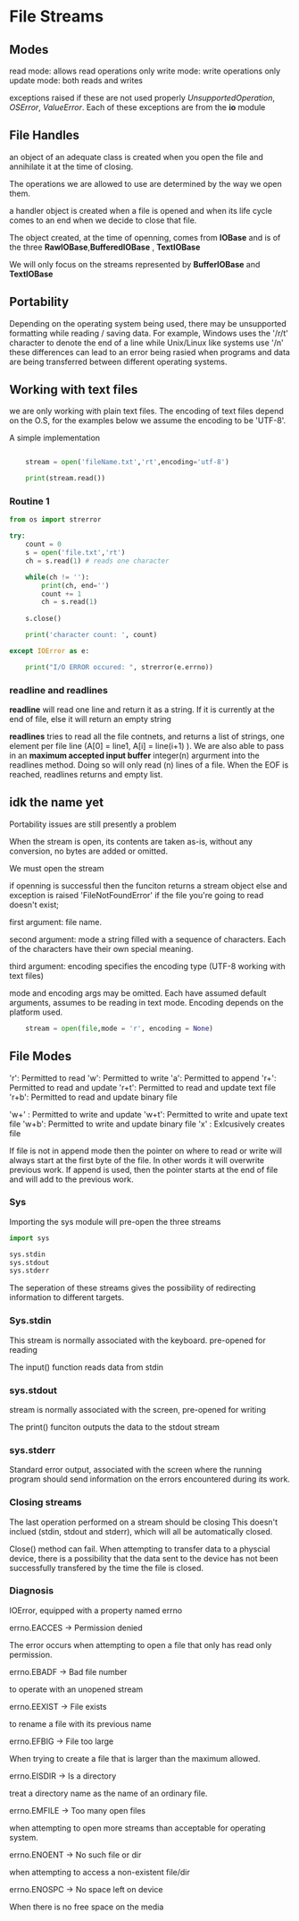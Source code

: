 # File Streams

## Modes

read mode: allows read operations only
write mode: write operations only
update mode: both reads and writes

exceptions raised if these are not used properly
*UnsupportedOperation*, *OSError*, *ValueError*. Each of these exceptions are from the **io** module


## File Handles

an object of an adequate class is created when you open the file and annihilate it at the time of closing.

The operations we are allowed to use are determined by the way we open them.

a handler object is created when a file is opened and when its life cycle comes to an end when we decide to close that file.

The object created, at the time of openning, comes from 
**IOBase** and is of the three **RawIOBase**,**BufferedIOBase** , **TextIOBase**

We will only focus on the streams represented by **BufferIOBase** and **TextIOBase**

## Portability

Depending on the operating system being used, there may be unsupported formatting while reading / saving data. For example, Windows uses the '/r/t' character to denote the end of a line while Unix/Linux like systems use '/n' these differences can lead to an error being rasied when programs and data are being transferred between different operating systems.

## Working with text files

we are only working with plain text files. The encoding of text files depend on the O.S, for the examples below we assume the encoding to be 'UTF-8'.

A simple implementation

```python

    stream = open('fileName.txt','rt',encoding='utf-8')

    print(stream.read())

```

### Routine 1

```python
from os import strerror

try:
    count = 0
    s = open('file.txt','rt')
    ch = s.read(1) # reads one character

    while(ch != ''):
        print(ch, end='')
        count += 1
        ch = s.read(1)
    
    s.close()

    print('character count: ', count)

except IOError as e:

    print("I/O ERROR occured: ", strerror(e.errno))

```

### readline and readlines

**readline** will read one line and return it as a string. If it is currently at the end of file, else it will return an empty string

**readlines** tries to read all the file contnets, and returns a list of strings, one element per file line (A[0] = line1,
A[i] = line(i+1) ). We are also able to pass in an **maximum accepted input buffer** integer(n) argurment into the readlines method. Doing so will only read (n) lines of a file. When the EOF is reached, readlines returns and empty list.

## idk the name yet

Portability issues are still presently a problem

When the stream is open, its contents are taken as-is, without any conversion, no bytes are added or omitted.

We must open the stream

if openning is successful then the funciton returns a stream object
else and exception is raised
    'FileNotFoundError' if the file you're going to read doesn't exist;

first argument: file name.

second argument: mode
    a string filled with a sequence of characters. Each of the characters have their own special meaning.

third argument: encoding
    specifies the encoding type
        (UTF-8 working with text files)

mode and encoding args may be omitted. Each have assumed default arguments, assumes to be reading in text mode. Encoding depends on the platform used.

```python
    stream = open(file,mode = 'r', encoding = None)
```

## File Modes

'r': Permitted to read
'w': Permitted to write
'a': Permitted to append
'r+': Permitted to read and update
'r+t': Permitted to read and update text file
'r+b': Permitted to read and update binary file

'w+' : Permitted to write and update
'w+t': Permitted to write and upate text file
'w+b': Permitted to write and update binary file
'x'  : Exlcusively creates file

If file is not in append mode then the pointer on where to read or write will always start at the first byte of the file. In other words it will overwrite
previous work. If append is used, then the pointer starts at the end of file and will add to the previous work.


### Sys

Importing the sys module will pre-open the three streams 

```python
import sys

sys.stdin
sys.stdout
sys.stderr

```

The seperation of these streams gives the possibility of redirecting information to different targets.

### Sys.stdin

This stream is normally associated with the keyboard. pre-opened for reading

The input() function reads data from stdin

### sys.stdout

stream is normally associated with the screen, pre-opened for writing

The print() funciton outputs the data to the stdout stream

### sys.stderr

Standard error output, associated with the screen where the running program should send information on the errors encountered during its work.

### Closing streams

The last operation performed on a stream should be closing
This doesn't inclued (stdin, stdout and stderr), which will all be automatically closed.

Close() method can fail. When attempting to transfer data to a physcial device, there is a possibility that the data sent to the device has not been successfully transfered by the time the file is closed.

### Diagnosis

IOError, equipped with a property named errno

errno.EACCES -> Permission denied

The error occurs when attempting to open a file that only has read only permission.

errno.EBADF -> Bad file number

to operate with an unopened stream

errno.EEXIST -> File exists

to rename a file with its previous name

errno.EFBIG -> File too large

When trying to create a file that is larger than the maximum allowed.

errno.EISDIR -> Is a directory

treat a directory name as the name of an ordinary file.

errno.EMFILE -> Too many open files

when attempting to open more streams than acceptable for operating system.

errno.ENOENT -> No such file or dir

when attempting to access a non-existent file/dir

errno.ENOSPC -> No space left on device

When there is no free space on the media

